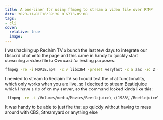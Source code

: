 ```yaml
---
title: A one-liner for using ffmpeg to stream a video file over RTMP
date: 2023-11-01T16:58:28.076773-05:00
tags:
- cli
cover:
  relative: true
  image: 
---
```


I was hacking up Reclaim TV a bunch the last few days to integrate our Discord chat onto the page and this came in handy to quickly start streaming a video file to Owncast for testing purposes:

```bash
ffmpeg -re -i MOVIE.mp4  -c:v libx264 -preset veryfast -c:a aac -ac 2 -f flv 'rtmp://STREAMURL/STREAMKEY'
```

I needed to stream to Reclaim TV so I could test the chat functionality, which only works when you are live, so I decided to stream Beatlejuice which I have a rip of on my server, so the command looked kinda like this:

```bash
 ffmpeg -re -i /Volumes/media/Movies/Beetlejuice\ \(1988\)/Beetlejuice\ \(1988\).mp4  -c:v libx264 -preset veryfast -c:a aac -ac 2 -f flv 'rtmp://reclaim.tv:1935/live/SUPER_SECRET_STREAM_KEY'
 ```

It was handy to be able to just fire that up quickly without having to mess around with OBS, Streamyard or anything else.